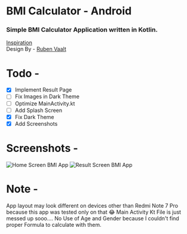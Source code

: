 # BMI Calculator - Android
### Simple BMI Calculator Application written in Kotlin.
[Inspiration](https://github.com/londonappbrewery/bmi-calculator-flutter)
<br>
Design By - [Ruben Vaalt](https://dribbble.com/shots/4585382-Simple-BMI-Calculator)

# Todo -
- [x] Implement Result Page
- [ ] Fix Images in Dark Theme
- [ ] Optimize MainActivity.kt
- [ ] Add Splash Screen
- [x] Fix Dark Theme
- [x] Add Screenshots

# Screenshots -
![Home Screen BMI App](https://i.imgur.com/891IXfB.jpg)
![Result Screen BMI App](https://i.imgur.com/0lYZIQg.jpg)

# Note -
App layout may look different on devices other than Redmi Note 7 Pro because this app was tested only on that 😂
Main Activity Kt File is just messed up sooo....
No Use of Age and Gender because I couldn't find proper Formula to calculate with them. 
